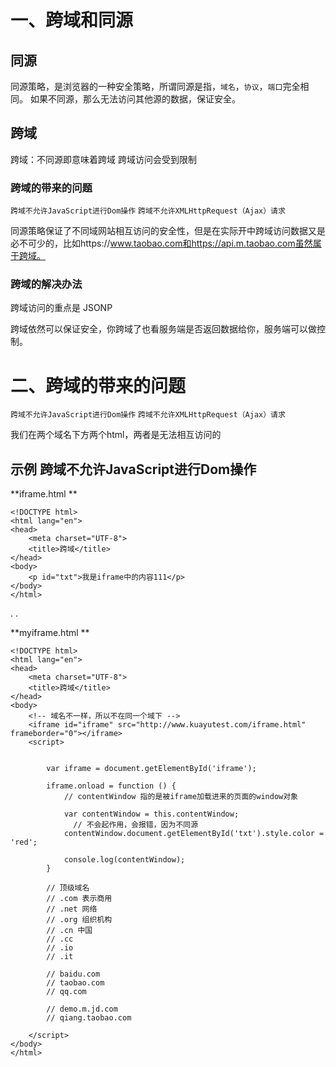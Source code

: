 
# 一、跨域和同源

## 同源
同源策略，是浏览器的一种安全策略，所谓同源是指，`域名`，`协议`，`端口`完全相同。 
如果不同源，那么无法访问其他源的数据，保证安全。


## 跨域
跨域：不同源即意味着跨域 
跨域访问会受到限制

### 跨域的带来的问题
`跨域不允许JavaScript进行Dom操作`
`跨域不允许XMLHttpRequest（Ajax）请求`


同源策略保证了不同域网站相互访问的安全性，但是在实际开中跨域访问数据又是必不可少的，比如https://www.taobao.com和https://api.m.taobao.com虽然属于跨域。

### 跨域的解决办法

跨域访问的重点是 JSONP

跨域依然可以保证安全，你跨域了也看服务端是否返回数据给你，服务端可以做控制。



# 二、跨域的带来的问题

`跨域不允许JavaScript进行Dom操作`
`跨域不允许XMLHttpRequest（Ajax）请求`


我们在两个域名下方两个html，两者是无法相互访问的


## 示例  跨域不允许JavaScript进行Dom操作
**iframe.html **
```
<!DOCTYPE html> 
<html lang="en"> 
<head> 
    <meta charset="UTF-8"> 
    <title>跨域</title> 
</head> 
<body> 
    <p id="txt">我是iframe中的内容111</p> 
</body> 
</html>
```
.
.

**myiframe.html **

```
<!DOCTYPE html> 
<html lang="en"> 
<head> 
    <meta charset="UTF-8"> 
    <title>跨域</title> 
</head> 
<body> 
    <!-- 域名不一样，所以不在同一个域下 --> 
    <iframe id="iframe" src="http://www.kuayutest.com/iframe.html" frameborder="0"></iframe> 
    <script> 
     

        var iframe = document.getElementById('iframe'); 

        iframe.onload = function () { 
            // contentWindow 指的是被iframe加载进来的页面的window对象 

            var contentWindow = this.contentWindow; 
              // 不会起作用，会报错，因为不同源
            contentWindow.document.getElementById('txt').style.color = 'red'; 

            console.log(contentWindow); 
        } 

        // 顶级域名 
        // .com 表示商用 
        // .net 网络 
        // .org 组织机构 
        // .cn 中国 
        // .cc 
        // .io 
        // .it 

        // baidu.com 
        // taobao.com 
        // qq.com 

        // demo.m.jd.com 
        // qiang.taobao.com 

    </script> 
</body> 
</html>
```